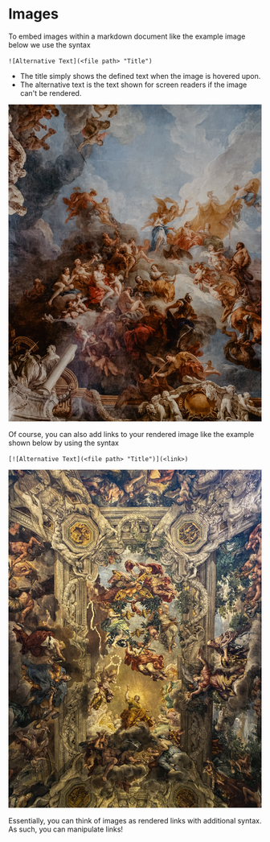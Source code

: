 # Images
To embed images within a markdown document like the example image below we use the syntax

`![Alternative Text](<file path> "Title")`

- The title simply shows the defined text when the image is hovered upon.
- The alternative text is the text shown for screen readers if the image can't be rendered.

![Example Image 01](/Images/Image_01.jpg "Example Image One")

Of course, you can also add links to your rendered image like the example shown below by using the syntax

`[![Alternative Text](<file path> "Title")](<link>)`

[![Example Image Two](/Images/Image_02.jpg "Example Image Two")](https://github.com/GlitchedNexus/Learning-Markdown/blob/main/Images/Image_02.jpg)

Essentially, you can think of images as rendered links with additional syntax. As such, you can manipulate links!